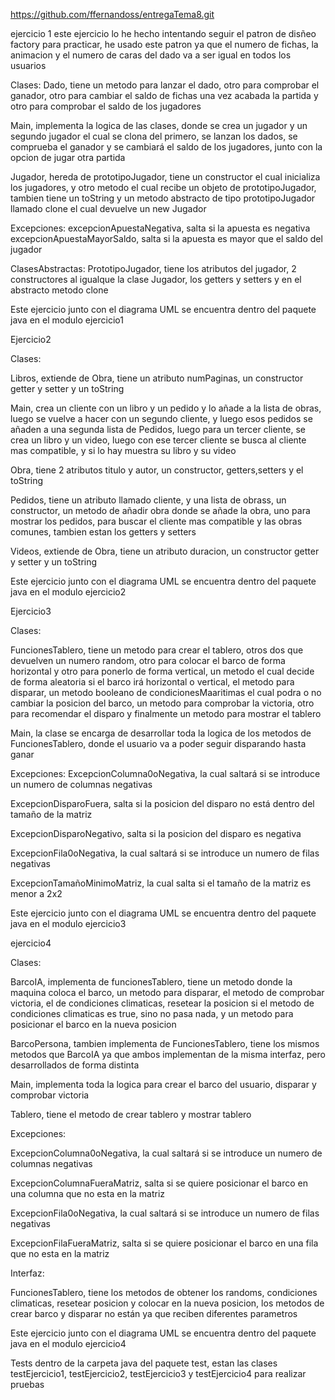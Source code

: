 https://github.com/ffernandoss/entregaTema8.git

ejercicio 1
este ejercicio lo he hecho intentando seguir el patron de disñeo factory para practicar, he usado este patron ya que el numero de fichas, la animacion y el numero de caras del dado va a ser igual en todos los usuarios

Clases:
Dado, tiene un metodo para lanzar el dado, otro para comprobar el ganador, otro para cambiar el saldo de fichas una vez acabada la partida y otro para comprobar el saldo de los jugadores

Main, implementa la logica de las clases, donde se crea un jugador y un segundo jugador el cual se clona del primero, se lanzan los dados, se comprueba el ganador y se cambiará el saldo de los jugadores, junto con la opcion de jugar otra partida

Jugador, hereda de prototipoJugador, tiene un constructor el cual inicializa los jugadores, y otro metodo el cual recibe un objeto de prototipoJugador, tambien tiene un toString y un metodo abstracto de tipo prototipoJugador llamado clone el cual devuelve un new Jugador

Excepciones:
excepcionApuestaNegativa, salta si la apuesta es negativa
excepcionApuestaMayorSaldo, salta si la apuesta es mayor que el saldo del jugador

ClasesAbstractas:
PrototipoJugador, tiene los atributos del jugador, 2 constructores al igualque la clase Jugador, los getters y setters y en el abstracto metodo clone 

Este ejercicio junto con el diagrama UML se encuentra dentro del paquete java en el modulo ejercicio1

Ejercicio2

Clases:

Libros, extiende de Obra, tiene un atributo numPaginas, un constructor getter y setter y un toString

Main, crea un cliente con un libro y un pedido y lo añade a la lista de obras, luego se vuelve a hacer con un segundo cliente, y luego esos pedidos se añaden a una segunda lista de Pedidos, luego para un tercer cliente, se crea un libro y un video, luego con ese tercer cliente se busca al cliente mas compatible, y si lo hay muestra su libro y su video

Obra, tiene 2 atributos titulo y autor, un constructor, getters,setters y el toString

Pedidos, tiene un atributo llamado cliente, y una lista de obrass, un constructor, un metodo de añadir obra donde se añade la obra, uno para mostrar los pedidos, para buscar el cliente mas compatible y las obras comunes, tambien estan los getters y setters

Videos, extiende de Obra, tiene un atributo duracion, un constructor getter y setter y un toString

Este ejercicio junto con el diagrama UML se encuentra dentro del paquete java en el modulo ejercicio2







Ejercicio3

Clases:

FuncionesTablero, tiene un metodo para crear el tablero, otros dos que devuelven un numero random, otro para colocar el barco de forma horizontal y otro para ponerlo de forma vertical, un metodo el cual decide de forma aleatoria si el barco irá horizontal o vertical, el metodo para disparar, un metodo booleano de condicionesMaaritimas el cual podra o no cambiar la posicion del barco, un metodo para comprobar la victoria, otro para recomendar el disparo y finalmente un metodo para mostrar el tablero

Main, la clase se encarga de desarrollar toda la logica de los metodos de FuncionesTablero, donde el usuario va a poder seguir disparando hasta ganar

Excepciones:
ExcepcionColumna0oNegativa, la cual saltará si se introduce un numero de columnas negativas

ExcepcionDisparoFuera, salta si la posicion del disparo no está dentro del tamaño de la matriz

ExcepcionDisparoNegativo, salta si la posicion del disparo es negativa

ExcepcionFila0oNegativa, la cual saltará si se introduce un numero de filas negativas

ExcepcionTamañoMinimoMatriz, la cual salta si el tamaño de la matriz es menor a 2x2

Este ejercicio junto con el diagrama UML se encuentra dentro del paquete java en el modulo ejercicio3


ejercicio4

Clases:

BarcoIA, implementa de funcionesTablero, tiene un metodo donde la maquina coloca el barco, un metodo para disparar, el metodo de comprobar victoria, el de condiciones climaticas, resetear la posicion si el metodo de condiciones climaticas es true, sino no pasa nada, y un metodo para posicionar el barco en la nueva posicion

BarcoPersona, tambien implementa de FuncionesTablero, tiene los mismos metodos que BarcoIA ya que ambos implementan de la misma interfaz, pero desarrollados de forma distinta

Main, implementa toda la logica para crear el barco del usuario, disparar y comprobar victoria

Tablero, tiene el metodo de crear tablero y mostrar tablero

Excepciones:

ExcepcionColumna0oNegativa, la cual saltará si se introduce un numero de columnas negativas

ExcepcionColumnaFueraMatriz, salta si se quiere posicionar el barco en una columna que no esta en la matriz

ExcepcionFila0oNegativa, la cual saltará si se introduce un numero de filas negativas

ExcepcionFilaFueraMatriz, salta si se quiere posicionar el barco en una fila que no esta en la matriz

Interfaz:

FuncionesTablero, tiene los metodos de obtener los randoms, condiciones climaticas, resetear posicion y colocar en la nueva posicion, los metodos de crear barco y disparar no están ya que reciben diferentes parametros

Este ejercicio junto con el diagrama UML se encuentra dentro del paquete java en el modulo ejercicio4

Tests
dentro de la carpeta java del paquete test, estan las clases testEjercicio1, testEjercicio2, testEjercicio3 y testEjercicio4 para realizar pruebas

